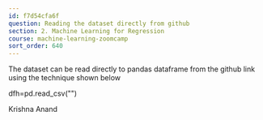 ```yaml
---
id: f7d54cfa6f
question: Reading the dataset directly from github
section: 2. Machine Learning for Regression
course: machine-learning-zoomcamp
sort_order: 640
---
```


The dataset can be read directly to pandas dataframe from the github link using the technique shown below

dfh=pd.read_csv("")

Krishna Anand

